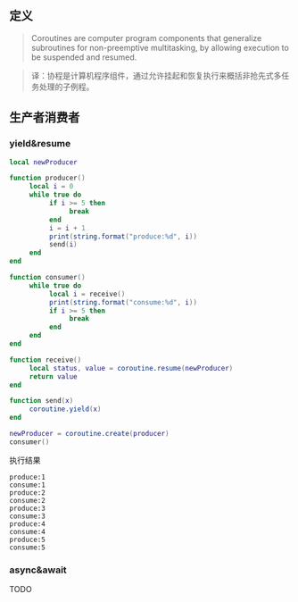 ## 定义

> Coroutines are computer program components that generalize subroutines for non-preemptive multitasking, by allowing execution to be suspended and resumed. 

> 译：协程是计算机程序组件，通过允许挂起和恢复执行来概括非抢先式多任务处理的子例程。

## 生产者消费者

### yield&resume

```lua
local newProducer

function producer()
     local i = 0
     while true do
          if i >= 5 then
               break
          end
          i = i + 1
          print(string.format("produce:%d", i))
          send(i)
     end
end

function consumer()
     while true do
          local i = receive()
          print(string.format("consume:%d", i))
          if i >= 5 then
               break
          end
     end
end

function receive()
     local status, value = coroutine.resume(newProducer)
     return value
end

function send(x)
     coroutine.yield(x)
end

newProducer = coroutine.create(producer)
consumer()
```

执行结果
```
produce:1
consume:1
produce:2
consume:2
produce:3
consume:3
produce:4
consume:4
produce:5
consume:5
```

### async&await

TODO
